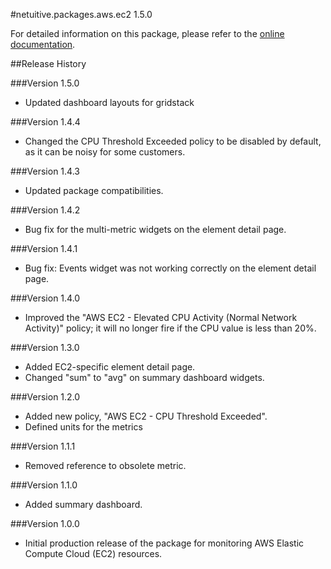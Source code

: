 #netuitive.packages.aws.ec2 1.5.0

For detailed information on this package, please refer to the [online documentation](https://help.netuitive.com/Content/Integrations/aws.htm).

##Release History

###Version 1.5.0

* Updated dashboard layouts for gridstack

###Version 1.4.4

* Changed the CPU Threshold Exceeded policy to be disabled by default, as it can be noisy for some customers.

###Version 1.4.3

* Updated package compatibilities.

###Version 1.4.2

* Bug fix for the multi-metric widgets on the element detail page.

###Version 1.4.1

* Bug fix: Events widget was not working correctly on the element detail page.

###Version 1.4.0

* Improved the "AWS EC2 - Elevated CPU Activity (Normal Network Activity)" policy; it will no longer fire if the CPU value is less than 20%.

###Version 1.3.0

* Added EC2-specific element detail page.
* Changed "sum" to "avg" on summary dashboard widgets.

###Version 1.2.0

* Added new policy, "AWS EC2 - CPU Threshold Exceeded".
* Defined units for the metrics

###Version 1.1.1

* Removed reference to obsolete metric.

###Version 1.1.0

* Added summary dashboard.

###Version 1.0.0

* Initial production release of the package for monitoring AWS Elastic Compute Cloud (EC2) resources.
